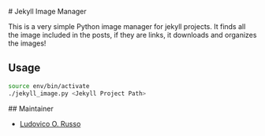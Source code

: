 # Jekyll Image Manager

This is a very simple Python image manager for jekyll projects.
It finds all the image included in the posts, if they are links, it downloads and organizes the images!

## Usage

```bash
source env/bin/activate
./jekyll_image.py <Jekyll Project Path>
```

## Maintainer

 - [Ludovico O. Russo](github.com/ludusrusso)
